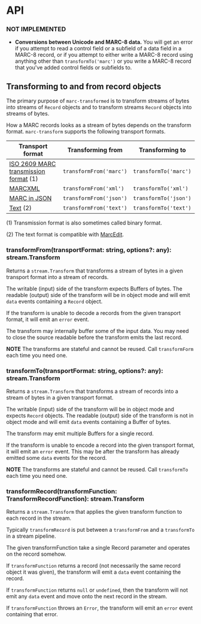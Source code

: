 # API

### NOT IMPLEMENTED

* **Conversions between Unicode and MARC-8 data.** You will get an error if you attempt to read a control field or a
subfield of a data field in a MARC-8 record, or if you attempt to either write a MARC-8 record using anything other than
`transformTo('marc')` or you write a MARC-8 record that you've added control fields or subfields to.


## Transforming to and from record objects

The primary purpose of `marc-transformed` is to transform streams of bytes into streams of `Record` objects and to
transform streams `Record` objects into streams of bytes.

How a MARC records looks as a stream of bytes depends on the transform format. `marc-transform` supports the following
transport formats. 

| Transport format | Transforming from | Transforming to |
| --- | --- | --- |
| [ISO 2609 MARC transmission format](http://www.loc.gov/marc/specifications/) (1) | `transformFrom('marc')` | `transformTo('marc') ` |
| [MARCXML](https://www.loc.gov/standards/marcxml/) | `transformFrom('xml')` | `transformTo('xml')` |
| [MARC in JSON](https://github.com/marc4j/marc4j/wiki/MARC-in-JSON-Description) | `transformFrom('json')` | `transformTo('json')` |
| [Text](https://www.loc.gov/marc/makrbrkr.html) (2) | `transformFrom('text')` | `transformTo('text')` |

(1) Transmission format is also sometimes called binary format.

(2) The text format is compatible with [MarcEdit](http://marcedit.reeset.net/). 


### transformFrom(transportFormat: string, options?: any): stream.Transform

Returns a `stream.Transform` that transforms a stream of bytes in a given transport format into a stream of records.

The writable (input) side of the transform expects Buffers of bytes. The readable (output) side of the transform will be
in object mode and will emit `data` events containing a `Record` object.

If the transform is unable to decode a records from the given transport format, it will emit an `error` event.

The transform may internally buffer some of the input data. You may need to close the source readable before the
transform emits the last record.

**NOTE** The transforms are stateful and cannot be reused. Call `transformForm` each time you need one.


### transformTo(transportFormat: string, options?: any): stream.Transform

Returns a `stream.Transform` that transforms a stream of records into a stream of bytes in a given transport format.

The writable (input) side of the transform will be in object mode and expects `Record` objects. The readable (output)
side of the transform is not in object mode and will emit `data` events containing a Buffer of bytes.

The transform may emit multiple Buffers for a single record.

If the transform is unable to encode a record into the given transport format, it will emit an `error` event.
This may be after the transform has already emitted some `data` events for the record. 

**NOTE** The transforms are stateful and cannot be reused. Call `transformTo` each time you need one.


### transformRecord(transformFunction: TransformRecordFunction): stream.Transform

Returns a `stream.Transform` that applies the given transform function to each record in the stream.

Typically `transformRecord` is put between a `transformFrom` and a `transformTo` in a stream pipeline.

The given transformFunction take a single Record parameter and operates on the record somehow.

If `transformFunction` returns a record (not necessarily the same record object it was given), the transform will emit a
`data` event containing the record.

If `transformFunction` returns `null` or `undefined`, then the transform will not emit any `data` event and move onto
the next record in the stream.

If `transformFunction` throws an `Error`, the transform will emit an `error` event containing that error.
